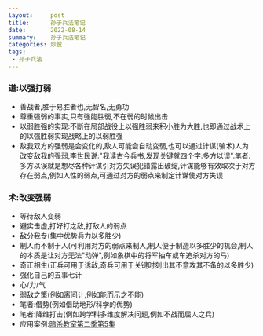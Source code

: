 ```yaml
---
layout:     post
title:      孙子兵法笔记
date:       2022-08-14
summary:    孙子兵法笔记
categories: 炒股
tags:
 - 孙子兵法
---
```


### 道:以强打弱

+ 善战者,胜于易胜者也,无智名,无勇功
+ 尊重强弱的事实,只有强能胜弱,不在弱的时候出击
+ 以弱胜强的实现:不断在局部战役上以强胜弱来积小胜为大胜,也即通过战术上的以强胜弱实现战略上的以弱胜强
+ 敌我双方的强弱是会变化的,敌人可能会自动变弱,也可以通过计谋(骗术)人为改变敌我的强弱,李世民说:"我读古今兵书,发现关键就四个字:多方以误".笔者:多方以误就是想尽各种计谋引对方失误犯错露出破绽,计谋能够有效取次于对方存在弱点,例如人性的弱点,可通过对方的弱点来制定计谋使对方失误

### 术:改变强弱

+ 等待敌人变弱
+ 避实击虚,打好打之敌,打敌人的弱点
+ 敌分我专(集中优势兵力以多胜少)
+ 制人而不制于人(可利用对方的弱点来制人,制人便于制造以多胜少的机会,制人的本质是让对方无法"动弹",例如象棋中的将军抽车或车追杀对方的马)
+ 奇正相生(正兵可用于诱敌,奇兵可用于关键时刻出其不意攻其不备的以多胜少)
+ 强化自己的五事七计
+ 心/力/气
+ 弱敌之策(例如离间计,例如能而示之不能)
+ 笔者:借势(例如借助地形/科学的优势)
+ 笔者:降维打击(例如跨学科多维度解决问题,例如不战而屈人之兵)
+ 应用案例:[暗杀教室第二季第5集][1]

[1]: http://www.ntdm8.com/play/2721-1-5.html


